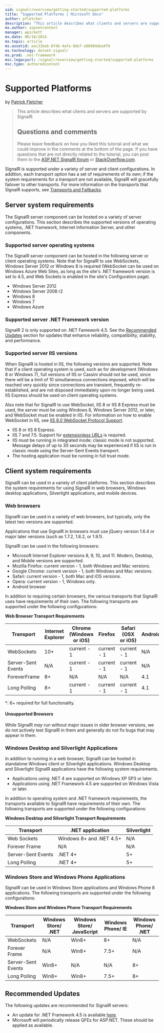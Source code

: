 ```yaml
---
uid: signalr/overview/getting-started/supported-platforms
title: "Supported Platforms | Microsoft Docs"
author: pfletcher
description: "This article describes what clients and servers are supported by SignalR."
ms.author: aspnetcontent
manager: wpickett
ms.date: 06/10/2014
ms.topic: article
ms.assetid: eac31beb-0f46-4afa-9def-e80904dea4f0
ms.technology: dotnet-signalr
ms.prod: .net-framework
msc.legacyurl: /signalr/overview/getting-started/supported-platforms
msc.type: authoredcontent
---
```

Supported Platforms
====================
by [Patrick Fletcher](https://github.com/pfletcher)

> This article describes what clients and servers are supported by SignalR. 
> 
> ## Questions and comments
> 
> Please leave feedback on how you liked this tutorial and what we could improve in the comments at the bottom of the page. If you have questions that are not directly related to the tutorial, you can post them to the [ASP.NET SignalR forum](https://forums.asp.net/1254.aspx/1?ASP+NET+SignalR) or [StackOverflow.com](http://stackoverflow.com/).


SignalR is supported under a variety of server and client configurations. In addition, each transport option has a set of requirements of its own; if the system requirements for a transport are not available, SignalR will gracefully failover to other transports. For more information on the transports that SignalR supports, see [Transports and Fallbacks](introduction-to-signalr.md).

## Server system requirements

The SignalR server component can be hosted on a variety of server configurations. This section describes the supported versions of operating systems, .NET framework, Internet Information Server, and other components.

### Supported server operating systems

The SignalR server component can be hosted in the following server or client operating systems. Note that for SignalR to use WebSockets, Windows Server 2012 or Windows 8 is required (WebSocket can be used on Windows Azure Web Sites, as long as the site's .NET framework version is set to 4.5, and Web Sockets is enabled in the site's Configuration page).

- Windows Server 2012
- Windows Server 2008 r2
- Windows 8
- Windows 7
- Windows Azure

### Supported server .NET Framework version

SignalR 2 is only supported on .NET Famework 4.5. See the [Recommended Updates](#updates) section for updates that enhance reliability, compatibility, stability, and performance.

### Supported server IIS versions

When SignalR is hosted in IIS, the following versions are supported. Note that if a client operating system is used, such as for development (Windows 8 or Windows 7), full versions of IIS or Cassini should not be used, since there will be a limit of 10 simultaneous connections imposed, which will be reached very quickly since connections are transient, frequently re-established, and are not disposed immediately upon no longer being used. IIS Express should be used on client operating systems.

Also note that for SignalR to use WebSocket, IIS 8 or IIS 8 Express must be used, the server must be using Windows 8, Windows Server 2012, or later, and WebSocket must be enabled in IIS. For information on how to enable WebSocket in IIS, see [IIS 8.0 WebSocket Protocol Support](https://www.iis.net/learn/get-started/whats-new-in-iis-8/iis-80-websocket-protocol-support).

- IIS 8 or IIS 8 Express.
- IIS 7 and 7.5. Support for [extensionless URLs](https://support.microsoft.com/kb/980368) is required.
- IIS must be running in integrated mode; classic mode is not supported. Message delays of up to 30 seconds may be experienced if IIS is run in classic mode using the Server-Sent Events transport.
- The hosting application must be running in full trust mode.

## Client system requirements

SignalR can be used in a variety of client platforms. This section describes the system requirements for using SignalR in web browsers, Windows desktop applications, Silverlight applications, and mobile devices.

### Web browsers

SignalR can be used in a variety of web browsers, but typically, only the latest two versions are supported.

Applications that use SignalR in browsers must use jQuery version 1.6.4 or major later versions (such as 1.7.2, 1.8.2, or 1.9.1).

SignalR can be used in the following browsers:

- Microsoft Internet Explorer versions 8, 9, 10, and 11. Modern, Desktop, and Mobile versions are supported.
- Mozilla Firefox: current version - 1, both Windows and Mac versions.
- Google Chrome: current version - 1, both Windows and Mac versions.
- Safari: current version - 1, both Mac and iOS versions.
- Opera: current version - 1, Windows only.
- Android browser

In addition to requiring certain browsers, the various transports that SignalR uses have requirements of their own. The following transports are supported under the following configurations:

<a id="browser"></a>

**Web Browser Transport Requirements**

| Transport | Internet Explorer | Chrome (Windows or iOS) | Firefox | Safari (OSX or iOS) | Android |
| --- | --- | --- | --- | --- | --- |
| WebSockets | 10+ | current - 1 | current - 1 | current - 1 | N/A |
| Server-Sent Events | N/A | current - 1 | current - 1 | current - 1 | N/A |
| ForeverFrame | 8+ | N/A | N/A | N/A | 4.1 |
| Long Polling | 8+ | current - 1 | current - 1 | current - 1 | 4.1 |

\*: 6+ required for full functionality.

#### Unsupported Browsers

While SignalR *may* run without major issues in older browser versions, we do not actively test SignalR in them and generally do not fix bugs that may appear in them.

### Windows Desktop and Silverlight Applications

In addition to running in a web browser, SignalR can be hosted in standalone Windows client or Silverlight applications. Windows Desktop and Silverlight SignalR applications have the following system requirements.

- Applications using .NET 4 are supported on Windows XP SP3 or later.
- Applications using .NET Framework 4.5 are supported on Windows Vista or later.

In addition to operating system and .NET framework requirements, the transports available to SignalR have requirements of their own. The following transports are supported under the following configurations:

**Windows Desktop and Silverlight Transport Requirements**

| Transport | .NET application | Silverlight |
| --- | --- | --- |
| Web Sockets | Windows 8+ and .NET 4.5+ | N/A |
| Forever Frame | N/A | N/A |
| Server-Sent Events | .NET 4+ | 5+ |
| Long Polling | .NET 4+ | 5+ |

<a id="android"></a>

### Windows Store and Windows Phone Applications

SignalR can be used in Windows Store applications and Windows Phone 8 applications. The following transports are supported under the following configurations:

**Windows Store and Windows Phone Transport Requirements**

| Transport | Windows Store/ .NET | Windows Store/ JavaScript | Windows Phone/ IE | Windows Phone/ .NET |
| --- | --- | --- | --- | --- |
| WebSockets | N/A | Win8+ | 8+ | N/A |
| Forever Frame | N/A | Win8+ | 7.5+ | N/A |
| Server-Sent Events | Win8+ | N/A | N/A | 8+ |
| Long Polling | Win8+ | Win8+ | 7.5+ | 8+ |

<a id="updates"></a>

## Recommended Updates

The following updates are recommended for SignalR servers:

- An update for .NET Framework 4.5 is available [here](https://support.microsoft.com/kb/2750149).
- Microsoft will periodically release QFEs for ASP.NET. These should be applied as available.